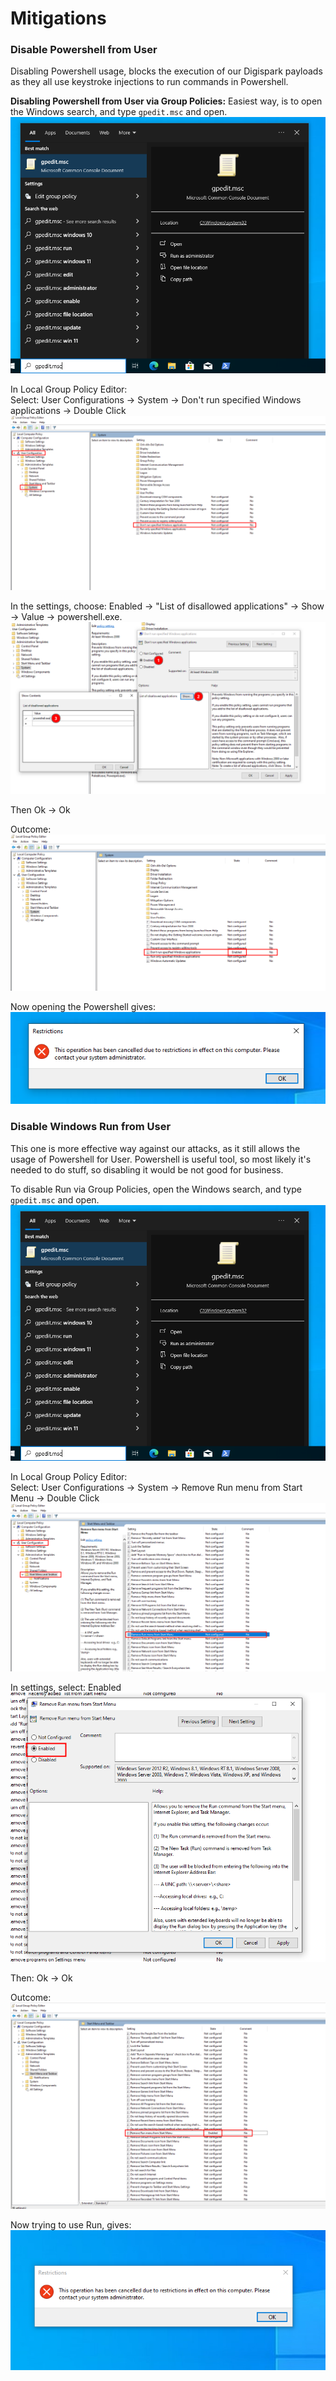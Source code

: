 # Mitigations




### Disable Powershell from User

Disabling Powershell usage, blocks the execution of our Digispark payloads as they all use keystroke injections to run commands in Powershell.

**Disabling Powershell from User via Group Policies:** 
Easiest way, is to open the Windows search, and type `gpedit.msc` and open.   
![](Mitigations_res/Mitigations-.png)

In Local Group Policy Editor:   
Select: User Configurations -> System -> Don't run specified Windows applications -> Double Click
![](Mitigations_res/Mitigations-%201.png)

In the settings, choose: Enabled -> "List of disallowed applications" -> Show -> Value -> powershell.exe.   
![](Mitigations_res/Mitigations-%202.png)

Then Ok -> Ok 

Outcome:   
![](Mitigations_res/Mitigations-%203.png)

Now opening the Powershell gives:   
![](Mitigations_res/Mitigations-%204.png)

### Disable Windows Run from User

This one is more effective way against our attacks, as it still allows the usage of Powershell for User. Powershell is useful tool, so most likely it's needed to do stuff, so disabling it would be not good for business.    

To disable Run via Group Policies, open the Windows search, and type `gpedit.msc` and open.   
![](Mitigations_res/Mitigations-.png)

In Local Group Policy Editor:   
Select: User Configurations -> System -> Remove Run menu from Start Menu -> Double Click   
![](Mitigations_res/Mitigations-%205.png)

In settings, select: Enabled   
![](Mitigations_res/Mitigations-%206.png)

Then: Ok -> Ok

Outcome:   
![](Mitigations_res/Mitigations-%207.png)

Now trying to use Run, gives:   
![](Mitigations_res/Mitigations-%208.png)

